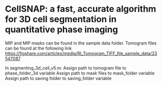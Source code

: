 # CellSNAP: a fast, accurate algorithm for 3D cell segmentation in quantitative phase imaging
MIP and MIP masks can be found in the sample data folder. Tomogram files can be found at the following link https://figshare.com/articles/media/RI_Tomogram_TIFF_file_sample_data/23547087

In segmenting_3d_cell_v5.m:
  Assign path to tomogram file to phase_folder_3d variable
  Assign path to mask files to mask_folder variable
  Assign path to saving folder to saving_folder variable

